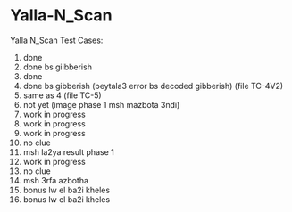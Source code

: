 # Yalla-N_Scan
Yalla N_Scan
Test Cases:
1. done
2. done bs giibberish
3. done
4. done bs gibberish (beytala3 error bs decoded gibberish) (file TC-4V2)
5. same as 4 (file TC-5)
6. not yet (image phase 1 msh mazbota 3ndi)
7. work in progress
8. work in progress
9. work in progress
10. no clue
11. msh la2ya result phase 1
12. work in progress
13. no clue
14. msh 3rfa azbotha
15. bonus lw el ba2i kheles
16. bonus lw el ba2i kheles
